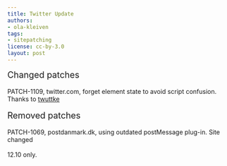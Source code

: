 ```yaml
---
title: Twitter Update
authors:
- ola-kleiven
tags:
- sitepatching
license: cc-by-3.0
layout: post
---
```


<span style="font-size: 140%">Changed patches</span><br/><br/>PATCH-1109, twitter.com, forget element state to avoid script confusion. Thanks to <a href="https://github.com/operasoftware/browserjs/pull/10" target="_blank">twuttke</a><br/><br/><span style="font-size: 140%">Removed patches</span><br/><br/>PATCH-1069, postdanmark.dk, using outdated postMessage plug-in. Site changed<br/><br/>12.10 only.
